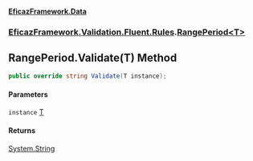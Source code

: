 #### [EficazFramework.Data](EficazFrameworkData.md 'EficazFramework Data')
### [EficazFramework.Validation.Fluent.Rules](EficazFrameworkData.md#EficazFramework.Validation.Fluent.Rules 'EficazFramework.Validation.Fluent.Rules').[RangePeriod&lt;T&gt;](EficazFramework.Validation.Fluent.Rules/RangePeriod_T_.md 'EficazFramework.Validation.Fluent.Rules.RangePeriod<T>')

## RangePeriod<T>.Validate(T) Method

```csharp
public override string Validate(T instance);
```
#### Parameters

<a name='EficazFramework.Validation.Fluent.Rules.RangePeriod_T_.Validate(T).instance'></a>

`instance` [T](EficazFramework.Validation.Fluent.Rules/RangePeriod_T_.md#EficazFramework.Validation.Fluent.Rules.RangePeriod_T_.T 'EficazFramework.Validation.Fluent.Rules.RangePeriod<T>.T')

#### Returns
[System.String](https://docs.microsoft.com/en-us/dotnet/api/System.String 'System.String')
